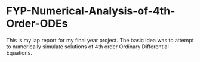 # FYP-Numerical-Analysis-of-4th-Order-ODEs

This is my lap report for my final year project. The basic idea was to attempt to numerically simulate solutions of 4th order Ordinary Differential Equations.
